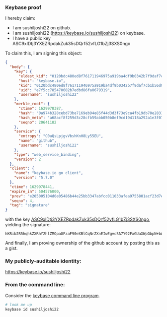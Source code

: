 ### Keybase proof

I hereby claim:

  * I am sushiljoshi22 on github.
  * I am sushiljoshi22 (https://keybase.io/sushiljoshi22) on keybase.
  * I have a public key ASC9xIDtj3YXEZRpdakZuk35sDQrf52vfLG1bZj3SXS0ngo

To claim this, I am signing this object:

```json
{
  "body": {
    "key": {
      "eldest_kid": "0120bdc480ed8f761711946975a919ba4df9b0342b7f9daf7cb1b56d98f74974b49e0a",
      "host": "keybase.io",
      "kid": "0120bdc480ed8f761711946975a919ba4df9b0342b7f9daf7cb1b56d98f74974b49e0a",
      "uid": "e7f5cc785470602b7edbd86fa0679319",
      "username": "sushiljoshi22"
    },
    "merkle_root": {
      "ctime": 1629978387,
      "hash": "0a974b328cebd73be7169eb94e85f44d3d3f73e9ca4fb19db70e2831d3e52b29b97c54aad6eba77796f3387f45c56955bbc128ac234a59cddb5abda326bec989",
      "hash_meta": "a68acf8f259d3c28cfb59abb050b8ef9cd194118a292a1e3f07747b91baffce9",
      "seqno": 20641182
    },
    "service": {
      "entropy": "C0uQsLpjgvVbshKnH8Ly55EU",
      "name": "github",
      "username": "sushiljoshi22"
    },
    "type": "web_service_binding",
    "version": 2
  },
  "client": {
    "name": "keybase.io go client",
    "version": "5.7.0"
  },
  "ctime": 1629978441,
  "expire_in": 504576000,
  "prev": "e205005104d0e05486b44e25bb3347abfcc011033afea9755801acf23d7ea5d8",
  "seqno": 4,
  "tag": "signature"
}
```

with the key [ASC9xIDtj3YXEZRpdakZuk35sDQrf52vfLG1bZj3SXS0ngo](https://keybase.io/sushiljoshi22), yielding the signature:

```
hKRib2R5hqhkZXRhY2hlZMOpaGFzaF90eXBlCqNrZXnEIwEgvcSA7Y92FxGUaXWpGbpN+bA0K3+dr3yxtW2Y90l0tJ4Kp3BheWxvYWTESpcCBMQg4gUAUQTQ4FSGtE4luzNHq/zAEQM6/ql1WAGs8j1+pdjEIHOWglENre+Kpdng5wqinKdFknRo8L0nPO0wJcecPmWQAgHCo3NpZ8RAiQXcroPfDqbOZnZz9345fSz2u6B4rYuizJOwOi1RggxCoZ9IiCM5Cf6oM55wNs+FBJDJ02RsQnt4hFfG8ao7AqhzaWdfdHlwZSCkaGFzaIKkdHlwZQildmFsdWXEID5qAnBTw/Oyeherw/jTj1Wa4GGADtJbP7H86a2Aqnl0o3RhZ80CAqd2ZXJzaW9uAQ==

```

And finally, I am proving ownership of the github account by posting this as a gist.

### My publicly-auditable identity:

https://keybase.io/sushiljoshi22

### From the command line:

Consider the [keybase command line program](https://keybase.io/download).

```bash
# look me up
keybase id sushiljoshi22
```
